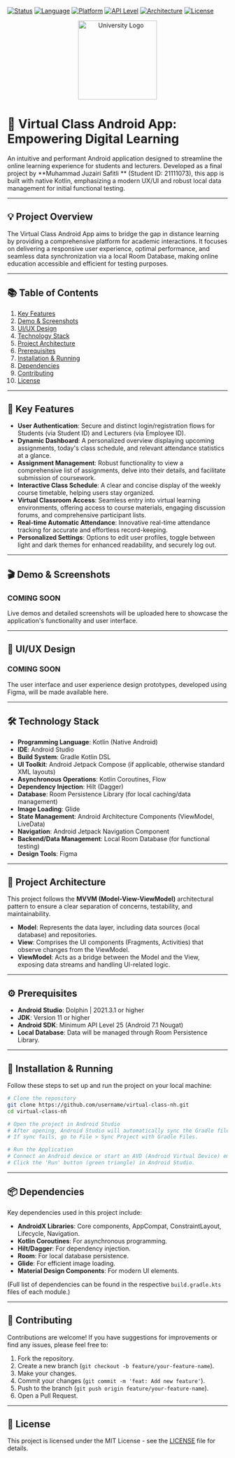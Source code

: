 <!-- Badges -->
[![Status](https://img.shields.io/badge/status-development-orange.svg)](https://github.com/MuhammadJuzairiSafitli/virtual-class-universitas-nurdin-hamzah)
[![Language](https://img.shields.io/badge/Language-Kotlin-blue.svg)](https://kotlinlang.org/)
[![Platform](https://img.shields.io/badge/Platform-Android-green.svg)](https://developer.android.com/)
[![API Level](https://img.shields.io/badge/API%20Level-25%2B-brightgreen.svg)](https://developer.android.com/about/versions/nougat)
[![Architecture](https://img.shields.io/badge/Architecture-MVVM-red.svg)](https://developer.android.com/topic/libraries/architecture/viewmodel)
[![License](https://img.shields.io/badge/License-MIT-blue.svg)](https://opensource.org/licenses/MIT)

<p align="center">
  <img src="https://i.ibb.co.com/P050Rn7/logo-unh.png" alt="University Logo" border="0" height="180">
</p>

# 🚀 Virtual Class Android App: Empowering Digital Learning

An intuitive and performant Android application designed to streamline the online learning
experience for students and lecturers. Developed as a final project by **Muhammad Juzairi Safitli
** (Student ID: 21111073), this app is built with native Kotlin, emphasizing a modern UX/UI and
robust local data management for initial functional testing.

---

## 💡 Project Overview

The Virtual Class Android App aims to bridge the gap in distance learning by providing a
comprehensive platform for academic interactions. It focuses on delivering a responsive user
experience, optimal performance, and seamless data synchronization via a local Room Database, making
online education accessible and efficient for testing purposes.

---

## 📚 Table of Contents

1. [Key Features](#-key-features)
2. [Demo & Screenshots](#-demo--screenshots)
3. [UI/UX Design](#-uiux-design)
4. [Technology Stack](#-technology-stack)
5. [Project Architecture](#-project-architecture)
6. [Prerequisites](#-prerequisites)
7. [Installation & Running](#-installation--running)
8. [Dependencies](#-dependencies)
9. [Contributing](#-contributing)
10. [License](#-license)

---

## 🚀 Key Features

* **User Authentication**: Secure and distinct login/registration flows for Students (via Student
  ID) and Lecturers (via Employee ID).
* **Dynamic Dashboard**: A personalized overview displaying upcoming assignments, today's class
  schedule, and relevant attendance statistics at a glance.
* **Assignment Management**: Robust functionality to view a comprehensive list of assignments, delve
  into their details, and facilitate submission of coursework.
* **Interactive Class Schedule**: A clear and concise display of the weekly course timetable,
  helping users stay organized.
* **Virtual Classroom Access**: Seamless entry into virtual learning environments, offering access
  to course materials, engaging discussion forums, and comprehensive participant lists.
* **Real-time Automatic Attendance**: Innovative real-time attendance tracking for accurate and
  effortless record-keeping.
* **Personalized Settings**: Options to edit user profiles, toggle between light and dark themes for
  enhanced readability, and securely log out.

---

## 🎬 Demo & Screenshots

<p align="center">
  <h3>COMING SOON</h3>
  <p>Live demos and detailed screenshots will be uploaded here to showcase the application's functionality and user interface.</p>
<!--   <img src="./screenshots/dashboard.png" alt="Dashboard" width="200" />
  <img src="./screenshots/assignments.png" alt="Assignments" width="200" />
  <img src="./screenshots/virtual_class.png" alt="Virtual Classroom" width="200" /> -->
</p>

---

## 🎨 UI/UX Design

<p align="center">
  <h3>COMING SOON</h3>
  <p>The user interface and user experience design prototypes, developed using Figma, will be made available here.</p>
</p>

---

## 🛠️ Technology Stack

* **Programming Language**: Kotlin (Native Android)
* **IDE**: Android Studio
* **Build System**: Gradle Kotlin DSL
* **UI Toolkit**: Android Jetpack Compose (if applicable, otherwise standard XML layouts)
* **Asynchronous Operations**: Kotlin Coroutines, Flow
* **Dependency Injection**: Hilt (Dagger)
* **Database**: Room Persistence Library (for local caching/data management)
* **Image Loading**: Glide
* **State Management**: Android Architecture Components (ViewModel, LiveData)
* **Navigation**: Android Jetpack Navigation Component
* **Backend/Data Management**: Local Room Database (for functional testing)
* **Design Tools**: Figma

---

## 📐 Project Architecture

This project follows the **MVVM (Model-View-ViewModel)** architectural pattern to ensure a clear
separation of concerns, testability, and maintainability.

* **Model**: Represents the data layer, including data sources (local database) and repositories.
* **View**: Comprises the UI components (Fragments, Activities) that observe changes from the
  ViewModel.
* **ViewModel**: Acts as a bridge between the Model and the View, exposing data streams and handling
  UI-related logic.

---

## ⚙️ Prerequisites

* **Android Studio**: Dolphin | 2021.3.1 or higher
* **JDK**: Version 11 or higher
* **Android SDK**: Minimum API Level 25 (Android 7.1 Nougat)
* **Local Database**: Data will be managed through Room Persistence Library.

---

## 🚧 Installation & Running

Follow these steps to set up and run the project on your local machine:

```bash
# Clone the repository
git clone https://github.com/username/virtual-class-nh.git
cd virtual-class-nh

# Open the project in Android Studio
# After opening, Android Studio will automatically sync the Gradle files.
# If sync fails, go to File > Sync Project with Gradle Files.

# Run the Application
# Connect an Android device or start an AVD (Android Virtual Device) emulator.
# Click the 'Run' button (green triangle) in Android Studio.
```

---

## 📦 Dependencies

Key dependencies used in this project include:

* **AndroidX Libraries**: Core components, AppCompat, ConstraintLayout, Lifecycle, Navigation.
* **Kotlin Coroutines**: For asynchronous programming.
* **Hilt/Dagger**: For dependency injection.
* **Room**: For local database persistence.
* **Glide**: For efficient image loading.
* **Material Design Components**: For modern UI elements.

(Full list of dependencies can be found in the respective `build.gradle.kts` files of each module.)

---

## 🤝 Contributing

Contributions are welcome! If you have suggestions for improvements or find any issues, please feel
free to:

1. Fork the repository.
2. Create a new branch (`git checkout -b feature/your-feature-name`).
3. Make your changes.
4. Commit your changes (`git commit -m 'feat: Add new feature'`).
5. Push to the branch (`git push origin feature/your-feature-name`).
6. Open a Pull Request.

---

## 📄 License

This project is licensed under the MIT License - see
the [LICENSE](https://opensource.org/licenses/MIT) file for details.